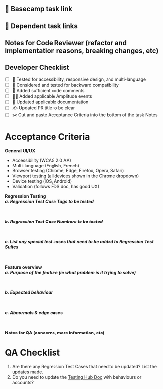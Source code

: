 ## 🔗 Basecamp task link


## 🔗 Dependent task links


## Notes for Code Reviewer (refactor and implementation reasons, breaking changes, etc)


## Developer Checklist
- [ ] 🧪 Tested for accessibility, responsive design, and multi-language
- [ ] 🔁 Considered and tested for backward compatibility
- [ ] 💬 Added sufficient code comments
- [ ] 🧑‍💻 Added applicable Amplitude events
- [ ] 📃 Updated applicable documentation
- [ ] ✍ Updated PR title to be clear
- [ ] ✂️ Cut and paste Acceptance Criteria into the bottom of the task Notes

# Acceptance Criteria
**General UI/UX**
- Accessibility (WCAG 2.0 AA)
- Multi-language (English, French)
- Browser testing (Chrome, Edge, Firefox, Opera, Safari)
- Viewport testing (all devices shown in the Chrome dropdown)
- Device testing (iOS, Android)
- Validation (follows FDS doc, has good UX)

**Regression Testing**<br>
_**a. Regression Test Case Tags to be tested**_<br><br><br>


_**b. Regression Test Case Numbers to be tested**_<br><br><br>


_**c. List any special test cases that need to be added to Regression Test Suites**_<br><br><br>



**Feature overview**<br>
_**a. Purpose of the feature (ie what problem is it trying to solve)**_<br><br><br>

_**b. Expected behaviour**_<br><br><br>

_**c. Abnormals & edge cases**_<br><br><br>


**Notes for QA (concerns, more information, etc)**<br>

# QA Checklist
1. Are there any Regression Test Cases that need to be updated? List the updates made.
2. Do you need to update the [Testing Hub Doc](https://sites.google.com/paymentsource.ca/services/development/testing-expected-behaviour) with behaviours or accounts?
